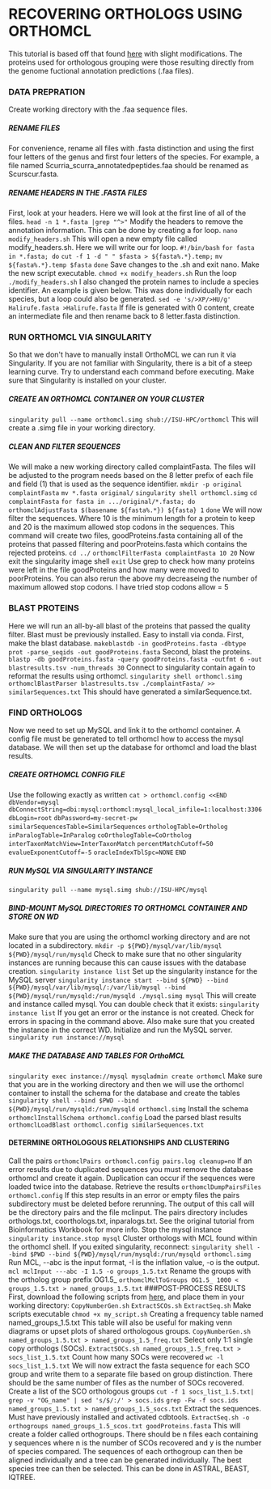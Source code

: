 # RECOVERING ORTHOLOGS USING ORTHOMCL
This tutorial is based off that found [here](https://bioinformaticsworkbook.org/phylogenetics/00-finding-orthologs-uisng-orthoMCL.html#gsc.tab=0) with slight modifications. The proteins used for orthologous grouping were those resulting directly from the genome fuctional annotation predictions (.faa files). 
### DATA PREPRATION
Create working directory with the .faa sequence files. 
##### RENAME FILES
For convenience, rename all files with .fasta distinction and using the first four letters of the genus and first four letters of the species. For example, a file named Scurria_scurra_annotatedpeptides.faa should be renamed as Scurscur.fasta.
##### RENAME HEADERS IN THE .FASTA FILES
First, look at your headers. Here we will look at the first line of all of the files.
```head -n 1 *.fasta |grep "^>"```
Modify the headers to remove the annotation information. This can be done by creating a for loop. 
```nano modify_headers.sh```
This will open a new empty file called modify_headers.sh. Here we will write our for loop.
```#!/bin/bash```
```for fasta in *.fasta; do```
```cut -f 1 -d " " $fasta > ${fasta%.*}.temp;```
```mv ${fasta%.*}.temp $fasta```
```done```
Save changes to the .sh and exit nano.
Make the new script executable.
```chmod +x modify_headers.sh```
Run the loop
```./modify_headers.sh```
I also changed the protein names to include a species identifier. An example is given below. This was done individually for each species, but a loop could also be generated.
```sed -e 's/>XP/>HU/g' Halirufe.fasta >Halirufe.fasta```
If file is generated with 0 content, create an intermediate file and then rename back to 8 letter.fasta distinction.

### RUN ORTHOMCL VIA SINGULARITY
So that we don't have to manually install OrthoMCL we can run it via Singularity. If you are not familiar with Singularity, there is a bit of a steep learning curve. Try to understand each command before executing. Make sure that Singularity is installed on your cluster.
##### CREATE AN ORTHOMCL CONTAINER ON YOUR CLUSTER
```singularity pull --name orthomcl.simg shub://ISU-HPC/orthomcl```
This will create a .simg file in your working directory.
##### CLEAN AND FILTER SEQUENCES
We will make a new working directory called complaintFasta. The files will be adjusted to the program needs based on the 8 letter prefix of each file and field (1) that is used as the sequence identifier.
```mkdir -p original complaintFasta```
```mv *.fasta original/```
```singularity shell orthomcl.simg```
```cd complaintFasta```
```for fasta in .../original/*.fasta; do```
```orthomclAdjustFasta $(basename ${fasta%.*}) ${fasta} 1```
```done```
We will now filter the sequences. Where 10 is the minimum length for a protein to keep and 20 is the maximum allowed stop codons in the sequences. This command will create two files, goodProteins.fasta containing all of the proteins that passed filtering and poorProteins.fasta which contains the rejected proteins.
```cd ../```
```orthomclFilterFasta complaintFasta 10 20```
Now exit the singularity image shell
```exit```
Use grep to check how many proteins were left in the file goodProteins and how many were moved to poorProteins. You can also rerun the above my decreaseing the number of maximum allowed stop codons. I have tried stop codons allow = 5

### BLAST PROTEINS
Here we will run an all-by-all blast of the proteins that passed the quality filter. Blast must be previously installed. Easy to install via conda.
First, make the blast database.
```makeblastdb -in goodProteins.fasta -dbtype prot -parse_seqids -out goodProteins.fasta```
Second, blast the proteins.
```blastp -db goodProteins.fasta -query goodProteins.fasta -outfmt 6 -out blastresults.tsv -num_threads 30```
Connect to singularity contain again to reformat the results using orthomcl.
```singularity shell orthomcl.simg```
```orthomclBlastParser blastresults.tsv ./complaintFasta/ >> similarSequences.txt```
This should have generated a similarSequence.txt.

### FIND ORTHOLOGS
Now we need to set up MySQL and link it to the orthomcl container. A config file must be generated to tell orthomcl how to access the mysql database. We will then set up the database for orthomcl and load the blast results.
##### CREATE ORTHOMCL CONFIG FILE
Use the following exactly as written
```cat > orthomcl.config <<END```
```dbVendor=mysql```
```dbConnectString=dbi:mysql:orthomcl:mysql_local_infile=1:localhost:3306```
```dbLogin=root```
```dbPassword=my-secret-pw```
```similarSequencesTable=SimilarSequences```
```orthologTable=Ortholog```
```inParalogTable=InParalog```
```coOrthologTable=CoOrtholog```
```interTaxonMatchView=InterTaxonMatch```
```percentMatchCutoff=50```
```evalueExponentCutoff=-5```
```oracleIndexTblSpc=NONE```
```END```
##### RUN MySQL VIA SINGULARITY INSTANCE
```singularity pull --name mysql.simg shub://ISU-HPC/mysql```
##### BIND-MOUNT MySQL DIRECTORIES TO ORTHOMCL CONTAINER AND STORE ON WD
Make sure that you are using the orthomcl working directory and are not located in a subdirectory.
```mkdir -p ${PWD}/mysql/var/lib/mysql ${PWD}/mysql/run/mysqld```
Check to make sure that no other singularity instances are running because this can cause issues with the database creation.
```singularity instance list```
Set up the singularity instance for the MySQL server
```singularity instance start --bind ${PWD} --bind ${PWD}/mysql/var/lib/mysql/:/var/lib/mysql --bind ${PWD}/mysql/run/mysqld:/run/mysqld ./mysql.simg mysql```
This will create and instance called mysql. You can double check that it exists:
```singularity instance list```
If you get an error or the instance is not created. Check for errors in spacing in the command above. Also make sure that you created the instance in the correct WD.
Initialize and run the MySQL server. 
```singularity run instance://mysql```
##### MAKE THE DATABASE AND TABLES FOR OrthoMCL
```singularity exec instance://mysql mysqladmin create orthomcl```
Make sure that you are in the working directory and then we will use the orthomcl container to install the schema for the database and create the tables
```singularity shell --bind $PWD --bind ${PWD}/mysql/run/mysqld:/run/mysqld orthomcl.simg```
Install the schema
```orthomclInstallSchema orthomcl.config```
Load the parsed blast results
```orthomclLoadBlast orthomcl.config similarSequences.txt```
#### DETERMINE ORTHOLOGOUS RELATIONSHIPS AND CLUSTERING 
Call the pairs
```orthomclPairs orthomcl.config pairs.log cleanup=no```
If an error results due to duplicated sequences you must remove the database orthomcl and create it again. Duplication can occur if the sequences were loaded twice into the database. 
Retrieve the results
```orthomclDumpPairsFiles orthomcl.config```
If this step results in an error or empty files the pairs subdirectory must be deleted before rerunning. The output of this call will be the directory pairs and the file mclinput. The pairs directory includes orthologs.txt, coorthologs.txt, inparalogs.txt. See the original tutorial from Bioinformatics Workbook for more info. 
Stop the mysql instance
```singularity instance.stop mysql```
Cluster orthologs with MCL found within the orthomcl shell.
If you exited singularity, reconnect:
```singularity shell --bind $PWD --bind ${PWD}/mysql/run/mysqld:/run/mysqld orthomcl.simg```
Run MCL, --abc is the input format, -I is the inflation value, -o is the output.
```mcl mclInput ---abc -I 1.5 -o groups_1.5.txt```
Rename the groups with the ortholog group prefix OG1.5_
```orthomclMclToGroups OG1.5_ 1000 < groups_1.5.txt > named_groups_1.5.txt```
###POST-PROCESS RESULTS
First, download the following scripts from [here](https://github.com/ISUgenomics/common_scripts/tree/master), and place them in your working directory:
```CopyNumberGen.sh```
```ExtractSCOs.sh```
```ExtractSeq.sh```
Make scripts executable
```chmod +x my_script.sh```
Creating a frequency table named named_groups_1.5.txt This table will also be useful for making venn diagrams or upset plots of shared orthologous groups.
```CopyNumberGen.sh named_groups_1.5.txt > named_groups_1.5_freq.txt```
Select only 1:1 single copy orthologs (SOCs).
```ExtractSOCs.sh named_groups_1.5_freq.txt > socs_list_1.5.txt```
Count how many SOCs were recovered
```wc -l socs_list_1.5.txt```
We will now extract the fasta sequence for each SCO group and write them to a separate file based on group distinction. There should be the same number of files as the number of SOCs recovered.
Create a list of the SCO orthologous groups
```cut -f 1 socs_list_1.5.txt| grep -v "OG_name" | sed 's/$/:/' > socs.ids```
```grep -Fw -f socs.ids named_groups_1.5.txt > named_groups_1.5_socs.txt```
Extract the sequences. Must have previously installed and activated cdbtools.
```ExtractSeq.sh -o orthogroups named_groups_1.5_scos.txt goodProteins.fasta```
This will create a folder called orthogroups. There should be n files each containing y sequences where n is the number of SCOs recovered and y is the number of species compared. The sequences of each orthogroup can then be aligned individually and a tree can be generated individually. The best species tree can then be selected. This can be done in ASTRAL, BEAST, IQTREE.
